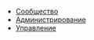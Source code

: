 - [Сообщество](/Сообщество/)
- [Администрирование](/Сообщество/Администрирование)
- [Управление](/Сообщество/Управление)
